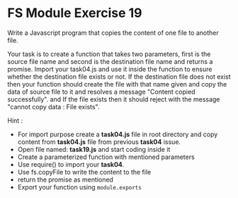 # FS Module Exercise 19

Write a Javascript program that copies the content of one file to another file.

Your task is to create a function that takes two parameters, first is the source file name and second is the destination file name and returns a promise. Import your task04.js and use it inside the function to ensure whether the destination file exists or not. If the destination file does not exist then your function should create the file with that name given and copy the data of source file to it and resolves a message "Content copied successfully". and If the file exists then it should reject with the message "cannot copy data : File exists".

Hint :

- For import purpose create a **task04.js** file in root directory and copy content from **task04.js** file from previous **task04** issue. 
- Open file named: **task19.js** and start coding inside it
- Create a parameterized function with mentioned parameters
- Use require() to import your **task04**.
- Use fs.copyFile to write the content to the file
- return the promise as mentioned
- Export your function using `module.exports`
